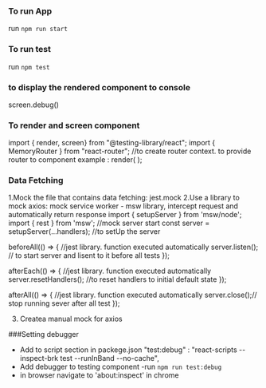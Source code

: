 ### To run App
run `npm run start`


### To run test
run `npm test`

### to display the rendered component to console 
screen.debug()

### To render and screen component
import { render, screen} from "@testing-library/react";
import { MemoryRouter } from "react-router"; //to create router context. to provide router to component
example : 
render(
          <MemoryRouter>
              <MyComponent repository={repository}/>
          </MemoryRouter>
        );

### Data Fetching

1.Mock the file that contains data fetching: jest.mock
2.Use a library to mock axios: mock service worker - msw library, intercept request and automatically return response
 import { setupServer } from 'msw/node';
 import { rest } from 'msw';
//mock server start
const server = setupServer(...handlers); //to setUp the server

beforeAll(() => {   //jest library. function executed automatically
    server.listen(); // to start server and lisent to it before all tests
});

afterEach(() => {  //jest library. function executed automatically
    server.resetHandlers();  //to reset handlers to initial default state
});

afterAll(() => {   //jest library. function executed automatically
    server.close();// stop running sever after all test
});

3. Createa manual mock for axios

###Setting debugger
- Add to script section in packege.json
"test:debug" : "react-scripts --inspect-brk test --runInBand --no-cache",
- Add 
  debugger 
  to testing component
-run `npm run test:debug`
- in browser navigate to 'about:inspect' in chrome
  

